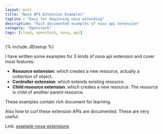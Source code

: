 ```yaml
---
layout: post
title: "Nova API Extension Examples"
tagline : "Easy for beginning nova extending"
description: "Rich documented examples of nova api extension"
category: "Openstack"
tags: [cloud, openstack, nova, api]
---
```

{% include JB/setup %}

I have written some examples for 3 kinds of nova api extension and cover most features:
  
* **Resource extension**: which creates a new resource, actually a collection of object.
* **Controller extension**: which extends existing resource.
* **Child resource extension**: which creates a new resource. The resource is child of another parent resource.

These examples contain rich document for learning.

Also how to curl these extension APIs are documented. These are very useful.

Link: [example-nova-extensions](https://github.com/accelazh/example-nova-exensions)